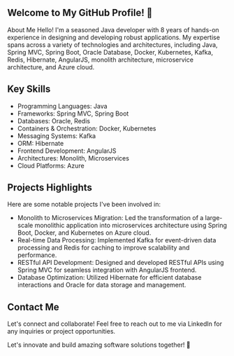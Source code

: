 ## Welcome to My GitHub Profile! 🌟
About Me
Hello! I'm a seasoned Java developer with 8 years of hands-on experience in designing and developing robust applications. My expertise spans across a variety of technologies and architectures, including Java, Spring MVC, Spring Boot, Oracle Database, Docker, Kubernetes, Kafka, Redis, Hibernate, AngularJS, monolith architecture, microservice architecture, and Azure cloud.

## Key Skills
- Programming Languages: Java
- Frameworks: Spring MVC, Spring Boot
- Databases: Oracle, Redis
- Containers & Orchestration: Docker, Kubernetes
- Messaging Systems: Kafka
- ORM: Hibernate
- Frontend Development: AngularJS
- Architectures: Monolith, Microservices
- Cloud Platforms: Azure
  
## Projects Highlights
Here are some notable projects I've been involved in:

- Monolith to Microservices Migration: Led the transformation of a large-scale monolithic application into microservices architecture using Spring Boot, Docker, and Kubernetes on Azure cloud.
- Real-time Data Processing: Implemented Kafka for event-driven data processing and Redis for caching to improve scalability and performance.
- RESTful API Development: Designed and developed RESTful APIs using Spring MVC for seamless integration with AngularJS frontend.
- Database Optimization: Utilized Hibernate for efficient database interactions and Oracle for data storage and management.

## Contact Me
Let's connect and collaborate! Feel free to reach out to me via LinkedIn for any inquiries or project opportunities.

Let's innovate and build amazing software solutions together! 🚀
